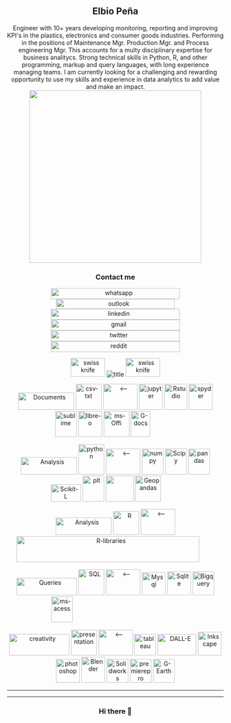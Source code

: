 <H2 align="center"> Elbio Peña </H3>
Engineer with 10+ years developing monitoring, reporting and improving KPI's in the plastics, electronics and consumer goods industries. Performing in the positions of Maintenance Mgr. Production Mgr. and Process engineering Mgr. This accounts for a multy disciplinary expertise for business analitycs.
Strong technical skills in Python, R, and other programming, markup and query languages, with long experience managing teams.
I am currently looking for a challenging and rewarding opportunity to use my skills and experience in data analytics to add value and make an impact.
<body style="overflow:hidden; margin:0; text-align:center;">
    <img src="" style="height:10vh; max-width:100%; object-fit: contain;">
  </body>
<H3>Contact me</H3>
<p align="center">
<img alt="whatsapp" src="https://user-images.githubusercontent.com/110791809/234897653-4154932b-75ca-4a78-8fcd-d0ef65e2d739.png" height=25 width=300>
<img alt="outlook" src="https://user-images.githubusercontent.com/110791809/234898262-170ecf11-2457-46d3-9860-51fd879557e6.png" height=23 width=276>
<img alt="linkedin" src="https://user-images.githubusercontent.com/110791809/234902919-e0cb99c6-5784-4382-adda-3656f986e18f.png" height=25 width=300>
   


<br>
<img alt="gmail" src="https://user-images.githubusercontent.com/110791809/234843694-1b042135-9580-4b28-b508-37ac36dac7c2.png" height=25 width=300>
<img alt="twitter" src="https://user-images.githubusercontent.com/110791809/234846635-5c7322b1-6a76-4b29-b54f-cfa10cb6e51f.png" height=25 width=300>
<img alt="reddit" src="https://user-images.githubusercontent.com/110791809/234846772-81b35e98-d378-42b9-b74c-192bf0bb7047.png" height=25 width=300>
<p align="center">

 <img alt="swiss knife" src="https://user-images.githubusercontent.com/110791809/201522585-06804049-f418-441a-a73a-847abc462f73.gif" width="80" height="43">
 <img alt="title" src="https://user-images.githubusercontent.com/110791809/202304398-175faff1-974f-4c63-9040-a5aed3ee955e.png">
 <img alt="swiss knife" src="https://user-images.githubusercontent.com/110791809/201522585-06804049-f418-441a-a73a-847abc462f73.gif" width="80" height="43" >
</p>
<div  align="center" backgroun="#ccddcc"> 
<p>
  <img alt="Documents" src="https://user-images.githubusercontent.com/110791809/203850757-0d7d8269-ca74-447e-9eb9-e416a33044bd.png" width=130 height=40>
  <img alt="csv-txt" src="https://user-images.githubusercontent.com/110791809/203850813-f4475640-1722-46d9-8ef5-defdafdff0e3.png" width="60" height="60" >
  <img alt="<--" src="https://user-images.githubusercontent.com/110791809/203850864-91eaf9f2-e39b-44a8-bfa9-197581d1890c.png" width=80 height=60>
  <img alt="jupyter" src="https://user-images.githubusercontent.com/110791809/203851338-b4bba076-52fd-4875-969e-3bdfbe21d263.png" width=55 height=60>
  <img alt="Rstudio" src="https://user-images.githubusercontent.com/110791809/203851359-54702263-59fc-4c64-8a44-05a2641d4e0f.png" width=53 height=60>
  <img alt="spyder" src="https://user-images.githubusercontent.com/110791809/203851420-fbce3af1-cd42-4c52-a47c-826a56d50afd.png" width=55 height=60>
  <img alt="sublime" src="https://user-images.githubusercontent.com/110791809/203857841-96e80eee-b1fb-4d1a-bcf9-7d198e1c9629.png" width=50 height=60>
  <img alt="libre-o" src="https://user-images.githubusercontent.com/110791809/203851499-8c0d3256-ec79-47ca-ba26-59420a0cb389.png" width=55 height=60>
  <img alt="ms-Offi" src="https://user-images.githubusercontent.com/110791809/203851539-9bac03f9-4e30-40ef-ad35-f369f79fa98a.png" width=60 height=60>
  <img alt="G-docs" src="https://user-images.githubusercontent.com/110791809/203851622-9960deda-5017-440a-afaf-5c349d0e3e42.png" width=45 height=60>
  <img alt="fill" src="https://user-images.githubusercontent.com/110791809/203857651-1a917753-04a5-4015-aa69-86808c97c65b.png" width=55 height=2>
</p>
<p>
  <img alt="Analysis" src="https://user-images.githubusercontent.com/110791809/203857888-83bcedc5-a81a-4d98-b5ae-410318dd63ce.png" width=130 height=40>
  <img alt="python" src="https://user-images.githubusercontent.com/110791809/203852484-0a7d7cd4-1a60-4338-948b-f90a27a710c2.png" width=60 height="70">
  <img alt="<--" src="https://user-images.githubusercontent.com/110791809/203852522-4af8a9ac-d0a5-4b16-b714-83f57266a284.png" width=80 height=60>
  <img alt="numpy" src="https://user-images.githubusercontent.com/110791809/203852568-a09d4362-7807-453f-af07-efe0a895e6eb.png" width=50 height=60>
  <img alt="Scipy" src="https://user-images.githubusercontent.com/110791809/203852599-5fa0c7c4-3aea-491e-847c-2bd17d22ba14.png" width=50 height=60>
  <img alt="pandas" src="https://user-images.githubusercontent.com/110791809/203852676-49f5480d-96a2-426e-b405-adf432ecc173.png" width=50 height=60>
  <img alt="Scikit-L" src="https://user-images.githubusercontent.com/110791809/203857786-844c299c-21dc-4d3d-9840-5666a884d3f6.png" width=70 height=40>
  <img alt="plt" src="https://user-images.githubusercontent.com/110791809/203852785-86161bd2-9ba6-472e-a6ea-a8bb7246ada7.png" width=50 height=60>
  <img al="seaborn" src="https://user-images.githubusercontent.com/110791809/203852844-e9d3c976-8506-48d4-ae2f-bccde31f0762.png" width=65 height=60>
  <img alt="Geopandas" src="https://user-images.githubusercontent.com/110791809/203852898-b15f591e-27cf-474a-92b4-512fee777792.png" width=60 height=60>
  <img alt="fill" src="https://user-images.githubusercontent.com/110791809/203857651-1a917753-04a5-4015-aa69-86808c97c65b.png" width=40 height=2>
</p>
<p>
  <img alt="Analysis" src="https://user-images.githubusercontent.com/110791809/203857888-83bcedc5-a81a-4d98-b5ae-410318dd63ce.png" width=130 height=40>
  <img alt="R" src="https://user-images.githubusercontent.com/110791809/203857954-97d57ddf-4302-46d6-80bf-75c1d5f8ad83.png"  width=60 height="55">
  <img alt="<--" src="https://user-images.githubusercontent.com/110791809/203850864-91eaf9f2-e39b-44a8-bfa9-197581d1890c.png" width=80 height=60>
  <img alt="R-libraries" src="https://user-images.githubusercontent.com/110791809/203858124-8f0003be-cadd-4aa5-9c1c-40ea09e1ea83.png" width=425 height=60>
  <img alt="fill" src="https://user-images.githubusercontent.com/110791809/203857651-1a917753-04a5-4015-aa69-86808c97c65b.png" width=32 height=2>
</p>
<p>
  <img alt="Queries" src="https://user-images.githubusercontent.com/110791809/203858146-33b1e19e-65c7-41ba-93db-3c0e32b8c4b4.png" width=140 height=40>
  <img alt="SQL" src="https://user-images.githubusercontent.com/110791809/203858214-604aab6a-9697-4e7f-b65d-410b710e3cae.png" width="60" height="60">
  <img alt="<--" src="https://user-images.githubusercontent.com/110791809/203850864-91eaf9f2-e39b-44a8-bfa9-197581d1890c.png" width=80 height=60>
  <img alt="Mysql" src="https://user-images.githubusercontent.com/110791809/203858166-b4c8ac27-9f34-45d9-9b63-3146c51dbcc2.png" width=55 height=53>
  <img alt="Sqlite" src="https://user-images.githubusercontent.com/110791809/203858248-8548eb8d-f718-442c-b9bb-c3a507ebed4f.png" width=55 height=55>
  <img alt="Bigquery" src="https://user-images.githubusercontent.com/110791809/203858281-9d4f3f28-819a-44c6-9dcd-b7ae40ddf74b.png" width=50 height=55>
  <img alt="ms-acess" src="https://user-images.githubusercontent.com/110791809/203858338-55444d60-6601-4f28-89c3-00dd367736f8.png" width=50 height=60>
  <img alt="fill" src="https://user-images.githubusercontent.com/110791809/203857651-1a917753-04a5-4015-aa69-86808c97c65b.png" width=245 height=2>
</p>
<p>
  <img alt="creativity" src="https://user-images.githubusercontent.com/110791809/203871157-15492662-8fd4-4156-bbe5-b48ac669b346.png" width=140 height=50>
  <img alt= "presentation" src="https://user-images.githubusercontent.com/110791809/203871126-37d441f6-bd3e-41f3-a402-5f016bb6b57a.png" width=60 height=60>
  <img alt="<--" src="https://user-images.githubusercontent.com/110791809/203850864-91eaf9f2-e39b-44a8-bfa9-197581d1890c.png" width=80 height=60>
  <img alt="tableau" src="https://user-images.githubusercontent.com/110791809/203870750-8a35bb8b-e3b3-4ea4-b7fb-86725562f746.png" width=50 height=50> 
  <img alt="DALL-E" src= "https://user-images.githubusercontent.com/110791809/225645360-91bfeb55-e2b3-41c6-a98b-76b3d4eb8676.png" width=90 height=50>
  <img alt="Inkscape" src="https://user-images.githubusercontent.com/110791809/204020189-7ab848f5-c6bc-450b-8efa-544b994c9b75.png" width=55 height=55>
  <img alt="photoshop" src="https://user-images.githubusercontent.com/110791809/203870790-2aad7b38-2725-4f90-8558-e019573575c5.png" width=55 height=55>
  <img alt="Blender" src="https://user-images.githubusercontent.com/110791809/203870840-82bb01cd-024a-4968-bf34-e97ce5193f02.png" width=55 height=60>
  <img alt="Solidworks" src="https://user-images.githubusercontent.com/110791809/203870873-35d3e1f8-9bbe-4ae9-8b62-adb500c8b9c0.png" width=50 height=55>
  <img alt="premierepro" src="https://user-images.githubusercontent.com/110791809/203870888-a2f9478f-3a87-4df7-968b-6bd26cfc49db.png" width=50 height=55>
  <img alt="G-Earth" src="https://user-images.githubusercontent.com/110791809/203857651-1a917753-04a5-4015-aa69-86808c97c65b.png" width=50 height=55>
</p>
</div> 
<hr size="3" nonshade>
<hline>

---

### Hi there 👋

<!--
**elbiop/elbiop** is a ✨ _special_ ✨ repository because its `README.md` (this file) appears on your GitHub profile.

Here are some ideas to get you started:

- 🔭 I’m currently working on ...
- 🌱 I’m currently learning ...
- 👯 I’m looking to collaborate on ...
- 🤔 I’m looking for help with ...
- 💬 Ask me about ...
- 📫 How to reach me: ...
- 😄 Pronouns: ...
- ⚡ Fun fact: ...
-->
